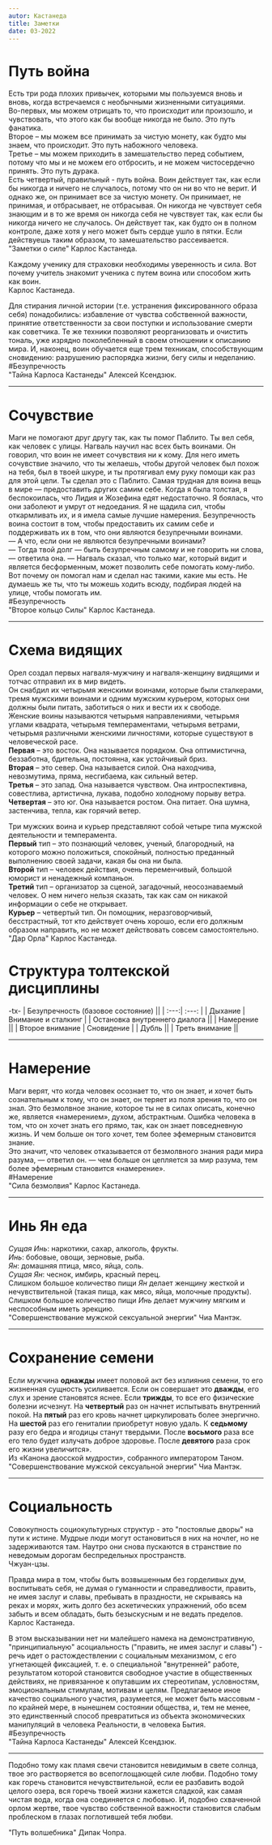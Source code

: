```yaml
---
autor: Кастанеда
title: Заметки
date: 03-2022
---
```

# Путь война
Есть три рода плохих привычек, которыми мы пользуемся вновь и вновь, когда встречаемся с необычными жизненными ситуациями.  
Во-первых, мы можем отрицать то, что происходит или произошло, и чувствовать, что этого как бы вообще никогда не было. Это путь фанатика.  
Второе – мы можем все принимать за чистую монету, как будто мы знаем, что происходит. Это путь набожного человека.  
Третье – мы можем приходить в замешательство перед событием, потому что мы и не можем его отбросить, и не можем чистосердечно принять. Это путь дурака.  
Есть четвертый, правильный - путь война. Воин действует так, как если бы никогда и ничего не случалось, потому что он ни во что не верит. И однако же, он принимает все за чистую монету. Он принимает, не принимая, и отбрасывает, не отбрасывая. Он никогда не чувствует себя знающим и в то же время он никогда себя не чувствует так, как если бы никогда ничего не случалось. Он действует так, как будто он в полном контроле, даже хотя у него может быть сердце ушло в пятки. Если действуешь таким образом, то замешательство рассеивается.  
"Заметки о силе" Карлос Кастанеда.

Каждому ученику для страховки необходимы уверенность и сила. Вот почему учитель знакомит ученика с путем воина или способом жить как воин.  
Карлос Кастанеда.

Для стирания личной истории (т.е. устранения фиксированного образа себя) понадобились: избавление от чувства собственной важности, принятие ответственности за свои поступки и использование смерти как советчика. Те же техники позволяют реорганизовать и очистить тональ, уже изрядно поколебленный в своем отношении к описанию мира. И, наконец, воин обучается еще трем техникам, способствующим сновидению: разрушению распорядка жизни, бегу силы и неделанию.  
#Безупречность  
"Тайна Карлоса Кастанеды" Алексей Ксендзюк.

---

# Сочувствие
Маги не помогают друг другу так, как ты помог Паблито. Ты вел себя, как человек с улицы. Нагваль научил нас всех быть воинами. Он говорил, что воин не имеет сочувствия ни к кому. Для него иметь сочувствие значило, что ты желаешь, чтобы другой человек был похож на тебя, был в твоей шкуре, и ты протягивал ему руку помощи как раз для этой цели. Ты сделал это с Паблито. Самая трудная для воина вещь в мире — предоставить других самим себе. Когда я была толстая, я беспокоилась, что Лидия и Жозефина едят недостаточно. Я боялась, что они заболеют и умрут от недоедания. Я не щадила сил, чтобы откармливать их, и я имела самые лучшие намерения. Безупречность воина состоит в том, чтобы предоставить их самим себе и поддерживать их в том, что они являются безупречными воинами.  
— А что, если они не являются безупречными воинами?  
— Тогда твой долг — быть безупречным самому и не говорить ни слова,  
— ответила она. — Нагваль сказал, что только маг, который видит и является бесформенным, может позволить себе помогать кому-либо. Вот почему он помогал нам и сделал нас такими, какие мы есть. Не думаешь же ты, что ты можешь ходить всюду, подбирая людей на улице, чтобы помогать им.  
#Безупречность  
"Второе кольцо Cилы" Карлос Кастанеда.

---

# Схема видящих
Орел создал первых нагваля-мужчину и нагваля-женщину видящими и тотчас отправил их в мир видеть.   
Он снабдил их четырьмя женскими воинами, которые были сталкерами, тремя мужскими воинами и одним мужским курьером, которых они должны были питать, заботиться о них и вести их к свободе.  
Женские воины называются четырьмя направлениями, четырьмя углами квадрата, четырьмя темпераментами, четырьмя ветрами, четырьмя различными женскими личностями, которые существуют в человеческой расе.  
**Первая** – это восток. Она называется порядком. Она оптимистична, беззаботна, бдительна, постоянна, как устойчивый бриз.  
**Вторая** – это север. Она называется силой. Она находчива, невозмутима, пряма, несгибаема, как сильный ветер.  
**Третья** – это запад. Она называется чувством. Она интроспективна, совестлива, артистична, лукава, подобно холодному порыву ветра.  
**Четвертая** – это юг. Она называется ростом. Она питает. Она шумна, застенчива, тепла, как горячий ветер.

Три мужских воина и курьер представляют собой четыре типа мужской деятельности и темперамента.  
**Первый** тип – это познающий человек, ученый, благородный, на которого можно положиться, спокойный, полностью преданный выполнению своей задачи, какая бы она ни была.  
**Второй** тип – человек действия, очень переменчивый, большой юморист и ненадежный компаньон.  
**Третий** тип – организатор за сценой, загадочный, неосознаваемый человек. О нем ничего нельзя сказать, так как сам он никакой информации о себе не открывает.  
**Курьер** – четвертый тип. Он помощник, неразговорчивый, бесстрастный, тот кто действует очень хорошо, если его должным образом направить, но не может действовать совсем самостоятельно.
"Дар Орла" Карлос Кастанеда.

# Структура толтекской дисциплины
-tx-
| Безупречность (базовое состояние) ||
| :---:| :---: |
| Дыхание | Внимание и сталкинг |
| Остановка внутреннего диалога ||
| Намерение ||
| Второе внимание | Сновидение |
| Дубль ||
| Треть внимание ||

---

# Намерение
Маги верят, что когда человек осознает то, что он знает, и хочет быть сознательным к тому, что он знает, он теряет из поля зрения то, что он знал. Это безмолвное знание, которое ты не в силах описать, конечно же, является «намерением», духом, абстрактным. Ошибка человека в том, что он хочет знать его прямо, так, как он знает повседневную жизнь. И чем больше он того хочет, тем более эфемерным становится знание.  
Это значит, что человек отказывается от безмолвного знания ради мира разума, — ответил он. — чем больше он цепляется за мир разума, тем более эфемерным становится «намерение».  
#Намерение  
"Сила безмолвия" Карлос Кастанеда.

---

# Инь Ян еда
*Сущая Инь*: наркотики, сахар, алкоголь, фрукты.  
*Инь*: бобовые, овощи, зерновые, рыба.  
*Ян*: домашняя птица, мясо, яйца, соль.  
*Сущая Ян*: чеснок, имбирь, красный перец.  
Слишком большое количество пищи *Ян* делает женщину жесткой и нечувствительной (такая пища, как мясо, яйца, молочные продукты).  
Слишком большое количество пищи *Инь* делает мужчину мягким и неспособным иметь эрекцию.  
"Совершенствование мужской сексуальной энергии" Чиа Мантэк.

---

# Сохранение семени
Если мужчина **однажды** имеет половой акт без излияния семени, то его жизненная сущность усиливается. Если он совершает это **дважды**, его слух и зрение становятся яснее. Если **трижды**, то все его физические болезни исчезнут. На **четвертый** раз он начнет испытывать внутренний покой. На **пятый** раз его кровь начнет циркулировать более энергично. На **шестой** раз его гениталии приобретут новую удаль. К **седьмому** разу его бедра и ягодицы станут твердыми. После **восьмого** раза все его тело будет излучать доброе здоровье. После **девятого** раза срок его жизни увеличится».  
Из «Канона даосской мудрости», собранного императором Таном.  
"Совершенствование мужской сексуальной энергии" Чиа Мантэк.

---

# Социальность
Совокупность социокультурных структур - это "постоялые дворы" на пути к истине. Мудрые люди могут остановиться в них на ночлег, но не задерживаются там. Наутро они снова пускаются в странствие по неведомым дорогам беспредельных пространств.  
Чжуан-цзы.

Правда мира в том, чтобы быть возвышенным без горделивых дум, воспитывать себя, не думая о гуманности и справедливости, править, не имея заслуг и славы, пребывать в праздности, не скрываясь на реках и морях, жить долго без аскетических упражнений, обо всем забыть и всем обладать, быть безыскусным и не ведать пределов.  
Карлос Кастанеда.

В этом высказывании нет ни малейшего намека на демонстративную, "принципиальную" асоциальность ("править, не имея заслуг и славы") - речь идет о растождествлении с социальным механизмом, с его угнетающей фиксацией, т. е. о специальной "внутренней" работе, результатом которой становится свободное участие в общественных действиях, не привязанное к опутавшим их стереотипам, условностям, эмоциональным стимулам, мотивам и целям. Предлагаемое иное качество социального участия, разумеется, не может быть массовым - по крайней мере, в нынешнем состоянии общества, и, тем не менее, это единственный способ превратиться из объекта экономических манипуляций в человека Реальности, в человека Бытия.  
#Безупречность  
"Тайна Карлоса Кастанеды" Алексей Ксендзюк.

---

Подобно тому как пламя свечи становится невидимым в свете солнца, твое эго растворяется во всепоглощающей силе любви. Подобно тому как горечь становится нечувствительной, если ее разбавить водой целого озера, вся горечь твоей жизни кажется сладкой, как самая чистая вода, когда она соединяется с любовью. И, подобно схваченной орлом жертве, твое чувство собственной важности становится слабым проблеском в глазах поглотившей тебя любви.  
  
"Путь волшебника" Дипак Чопра.